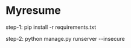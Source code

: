 # Myresume 
step-1: pip install -r requirements.txt  



step-2: python manage.py runserver --insecure
